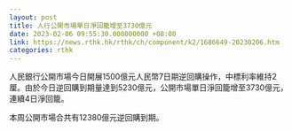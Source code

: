 ```yaml
---
layout: post
title: 人行公開市場單日淨回籠增至3730億元
date: 2023-02-06 09:55:30.000000000 +08:00
link: https://news.rthk.hk/rthk/ch/component/k2/1686649-20230206.htm
categories: rthk
---
```


人民銀行公開市場今日開展1500億元人民幣7日期逆回購操作，中標利率維持2厘。由於今日逆回購到期量達到5230億元，公開市場單日淨回籠增至3730億元，連續4日淨回籠。

本周公開市場合共有12380億元逆回購到期。
